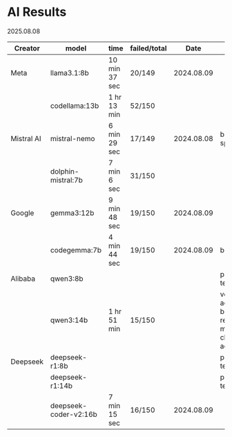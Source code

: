 # AI Results

2025.08.08

| Creator    | model                 | time          | failed/total | Date       | comments                                                                            |
|------------|-----------------------|---------------|--------------|------------|-------------------------------------------------------------------------------------|
| Meta       | llama3.1:8b           | 10 min 37 sec | 20/149       | 2024.08.09 |                                                                                     |
|            | codellama:13b         | 1 hr 13 min   | 52/150       |            |                                                                                     |
| Mistral AI | mistral-nemo          | 6 min 29 sec  | 17/149       | 2024.08.08 | best speed/accuracy                                                                 |
|            | dolphin-mistral:7b    | 7 min 6 sec   | 31/150       |            |                                                                                     |
| Google     | gemma3:12b            | 9 min 48 sec  | 19/150       | 2024.08.09 |                                                                                     |
|            | codegemma:7b          | 4 min 44 sec  | 19/150       | 2024.08.09 | best speed                                                                          |
| Alibaba    | qwen3:8b              |               |              |            | pulled but not tested                                                               |
|            | qwen3:14b             | 1 hr 51 min   | 15/150       |            | very slow, but accurate, could be a good reference model for checking test accuracy |
| Deepseek   | deepseek-r1:8b        |               |              |            | pulled but not tested                                                               |
|            | deepseek-r1:14b       |               |              |            | pulled but not tested                                                               |
|            | deepseek-coder-v2:16b | 7 min 15 sec  | 16/150       | 2024.08.09 |                                                                                     |

